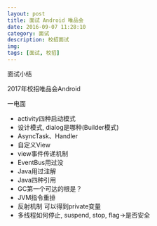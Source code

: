 ```yaml
---
layout: post
title: 面试 Android 唯品会
date: 2016-09-07 11:28:10
category: 面试
description: 校招面试
img: 
tags: [面试, 校招]
---
```


面试小结

2017年校招唯品会Android

一电面

* activity四种启动模式
* 设计模式, dialog是哪种(Builder模式)
* AsyncTask、Handler
* 自定义View
* view事件传递机制
* EventBus用过没
* Java用过注解
* Java四种引用
* GC第一个可达的根是？
* JVM指令重排
* 反射机制 可以得到private变量
* 多线程如何停止, suspend, stop, flag->是否安全